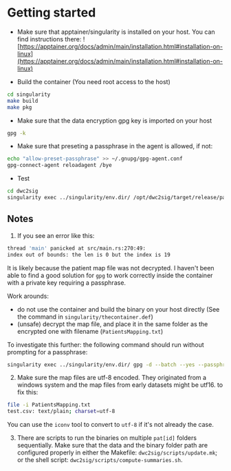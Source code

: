 # Getting started

- Make sure that apptainer/singularity is installed on your host.
You can find instructions there: ![https://apptainer.org/docs/admin/main/installation.html#installation-on-linux](https://apptainer.org/docs/admin/main/installation.html#installation-on-linux)


- Build the container (You need root access to the host)
```bash
cd singularity
make build
make pkg
```

- Make sure that the data encryption gpg key is imported on your host
```bash
gpg -k
```

- Make sure that preseting a passphrase in the agent is allowed, if not:
```bash
echo "allow-preset-passphrase" >> ~/.gnupg/gpg-agent.conf
gpg-connect-agent reloadagent /bye
```

- Test 
```bash
cd dwc2sig
singularity exec ../singularity/env.dir/ /opt/dwc2sig/target/release/patdb_bin --verbose summarize -i examples/data_monitor/pat20 -m LF -o examples/example_output
```

## Notes
1. If you see an error like this:
```bash
thread 'main' panicked at src/main.rs:270:49:
index out of bounds: the len is 0 but the index is 19
```
It is likely because the patient map file was not decrypted. I haven't been able to find a good solution for `gpg` to work correctly inside the container with a private key requiring a passphrase.

Work arounds:
- do not use the container and build the binary on your host directly (See the command in `singularity/thecontainer.def`)
- (unsafe) decrypt the map file, and place it in the same folder as the encrypted one with filename (`PatientsMapping.txt`)

To investigate this further: the following command should run without prompting for a passphrase:
```bash
singularity exec ../singularity/env.dir/ gpg -d --batch --yes --passphrase-file /opt/psql/gpg_antoine_pfile.txt examples/data_monitor/PatientsMapping.txt.gpg
```

2. Make sure the map files are utf-8 encoded. They originated from a windows system and the map files from early datasets might be utf16. to fix this:
```bash
file -i PatientsMapping.txt
test.csv: text/plain; charset=utf-8
```
You can use the `iconv` tool to convert to `utf-8` if it's not already the case.

3. There are scripts to run the binaries on multiple `pat[id]` folders sequentially.
Make sure that the data and the binary folder path are configured properly in either the Makefile: `dwc2sig/scripts/update.mk`; or the shell script: `dwc2sig/scripts/compute-summaries.sh`.